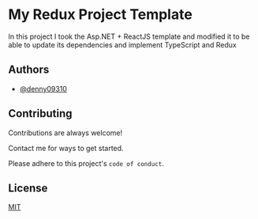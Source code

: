 
# My Redux Project Template

In this project I took the Asp.NET + ReactJS template and modified it to be able to update its dependencies and implement TypeScript and Redux


## Authors

- [@denny09310](https://www.github.com/denny09310)


## Contributing

Contributions are always welcome!

Contact me for ways to get started.

Please adhere to this project's `code of conduct`.


## License

[MIT](https://choosealicense.com/licenses/mit/)

